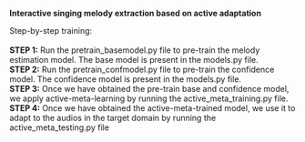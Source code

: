 **Interactive singing melody extraction based on active adaptation**

Step-by-step training: <br /> <br />
**STEP 1:** Run the pretrain_basemodel.py file to pre-train the melody estimation model. The base model is present in the models.py file. <br />
**STEP 2:** Run the pretrain_confmodel.py file to pre-train the confidence model. The confidence model is present in the models.py file. <br />
**STEP 3:** Once we have obtained the pre-train base and confidence model, we apply active-meta-learning by running the active_meta_training.py file. <br />
**STEP 4:** Once we have obtained the active-meta-trained model, we use it to adapt to the audios in the target domain by running the active_meta_testing.py file <br />
